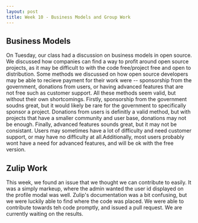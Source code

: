 ```yaml
---
layout: post
title: Week 10 - Business Models and Group Work
---
```


## Business Models
On Tuesday, our class had a discussion on business models in open source. We discussed how companies can find a way to profit around open source projects, as it may be difficult to with the code free/project free and open to distribution. Some methods we discussed on how open source developers may be able to recieve payment for their work were -- sponsorship from the government, donations from users, or having advanced features that are not free such as customer support. <!--more--> All these methods seem valid, but without their own shortcomings. Firstly, sponsorship from the government soudns great, but it would likely be rare for the government to specifically sponsor a project. Donations from users is definitly a valid method, but with projects that have a smaller community and user base, donations may not be enough. Finally, advanced features sounds great, but it may not be consistant. Users may sometimes have a lot of difficulty and need customer support, or may have no difficulty at all.Additionally, most users probably wont have a need for advanced features, and will be ok with the free version.


## Zulip Work
This week, we found an issue that we thought we can contribute to easily. It was a simply markeup, where the admin wanted the user id displayed on the profile modal was well. Zulip's documentation was a bit confusing, but we were luckily able to find where the code was placed. We were able to contribute towards teh code promptly, and issued a pull request. We are currently waiting on the results.
